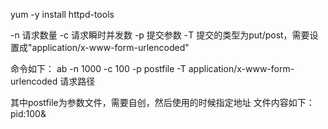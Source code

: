 yum -y install httpd-tools

-n 请求数量
-c 请求瞬时并发数
-p 提交参数
-T 提交的类型为put/post，需要设置成"application/x-www-form-urlencoded"

命令如下：
ab -n 1000 -c 100 -p postfile -T application/x-www-form-urlencoded 请求路径

其中postfile为参数文件，需要自创，然后使用的时候指定地址
文件内容如下： pid:100&